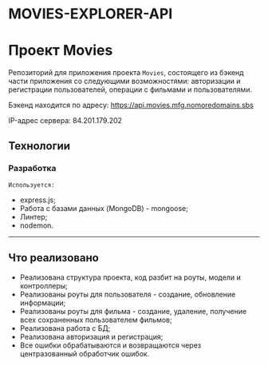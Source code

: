 MOVIES-EXPLORER-API
====

# Проект Movies

Репозиторий для приложения проекта `Movies`, состоящего из бэкенд части приложения со следующими возможностями: авторизации и регистрации пользователей, операции с фильмами и пользователями. 

Бэкенд находится по адресу: https://api.movies.mfg.nomoredomains.sbs  
 

IP-адрес сервера: 84.201.179.202

## Технологии
### Разработка
    Используется:
- express.js;
- Работа с базами данных (MongoDB) - mongoose;
- Линтер;
- nodemon.
___
## Что реализовано
- Реализована структура проекта, код разбит на роуты, модели и контроллеры;
- Реализованы роуты для пользователя - создание, обновление информации;
- Реализованы роуты для фильма - создание, удаление, получение всех сохраненных пользователем фильмов;
- Реализована работа с БД;
- Реализована авторизация и регистрация;
- Все ошибки обрабатываются и возвращаются через центразованный обработчик ошибок.

